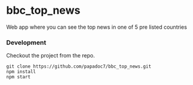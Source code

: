 # bbc_top_news
Web app where you can see the top news in one of 5 pre listed countries


### Development
Checkout the project from the repo.

```
git clone https://github.com/papadoc7/bbc_top_news.git
npm install
npm start
```
